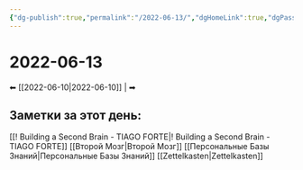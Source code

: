 ```yaml
---
{"dg-publish":true,"permalink":"/2022-06-13/","dgHomeLink":true,"dgPassFrontmatter":false}
---
```


# 2022-06-13
⬅  [[2022-06-10|2022-06-10]] |  ➡
## Заметки за этот день:
[[! Building a Second Brain - TIAGO FORTE|! Building a Second Brain - TIAGO FORTE]]
[[Второй Мозг|Второй Мозг]]
[[Персональные Базы Знаний|Персональные Базы Знаний]]
[[Zettelkasten|Zettelkasten]]